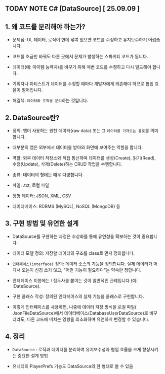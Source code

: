 ## TODAY NOTE C# [DataSource]  [ 25.09.09 ]

## 1. 왜 코드를 분리해야 하는가?

- 문제점: UI, 데이터, 로직이 한데 섞여 있으면 코드를 수정하고 유지보수하기 어렵습니다.

- 코드를 조금만 바꿔도 다른 곳에서 문제가 발생하는 스파게티 코드가 됩니다.

- 데이터(예: 아이템 능력치)를 바꾸기 위해 매번 코드를 수정하고 다시 빌드해야 합니다.

- 기획자나 아티스트가 데이터를 수정할 때마다 개발자에게 의존해야 하므로 협업 효율이 떨어집니다.

- 해결책: `데이터와 로직을 분리`하는 것입니다.

## 2. DataSource란?

- 정의: 앱이 사용하는 원천 데이터(raw data) 또는 그 `데이터를 가져오는 통로`를 의미합니다.

- 대부분의 앱은 외부에서 데이터를 받아와 화면에 보여주는 역할을 합니다.

- 역할: 외부 데이터 저장소와 직접 통신하며 데이터를 생성(Create), 읽기(Read), 수정(Update), 삭제(Delete)하는 CRUD 작업을 수행합니다.

- 종류: 데이터의 형태는 매우 다양합니다.

- 파일: .txt, 로컬 파일

- 정형 데이터: JSON, XML, CSV

- 데이터베이스: RDBMS (MySQL), NoSQL (MongoDB) 등

## 3. 구현 방법 및 유연한 설계

- DataSource를 구현하는 과정은 추상화를 통해 유연성을 확보하는 것이 중요합니다.

- 데이터 모델 정의: 저장할 데이터의 구조를 class로 먼저 정의합니다.

- `인터페이스(interface)` 정의: 데이터 소스의 기능을 정의합니다. 실제 데이터가 어디서 오는지 신경 쓰지 않고, "어떤 기능이 필요하다"는 약속만 정합니다.

- 인터페이스 이름에는 I 접두사를 붙이는 것이 일반적인 관례입니다 (예: IDateSource).

- 구현 클래스 작성: 정의된 인터페이스의 실제 기능을 클래스로 구현합니다.

- 이렇게 인터페이스를 사용하면, 나중에 데이터 저장 방식을 로컬 파일( JsonFileDataSource)에서 데이터베이스(DatabaseUserDataSource)로 바꾸더라도, 다른 코드에 미치는 영향을
  최소화하며 유연하게 변경할 수 있습니다.

## 4. 정리

- `DataSource` : 로직과 데이터를 분리하여 유지보수성과 협업 효율을 크게 향상시키는 중요한 설계 방법

- 유니티의 PlayerPrefs 기능도 DataSource의 한 형태로 볼 수 있음

